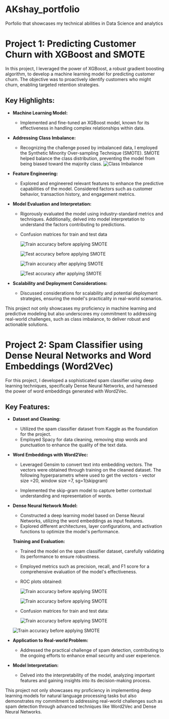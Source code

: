# AKshay_portfolio
Porfolio that showcases my technical abilities in Data Science and analytics

# Project 1: Predicting Customer Churn with XGBoost and SMOTE

In this project, I leveraged the power of XGBoost, a robust gradient boosting algorithm, to develop a machine learning model for predicting customer churn. The objective was to proactively identify customers who might churn, enabling targeted retention strategies.

## Key Highlights:

- **Machine Learning Model:**
  - Implemented and fine-tuned an XGBoost model, known for its effectiveness in handling complex relationships within data.

- **Addressing Class Imbalance:**
  - Recognizing the challenge posed by imbalanced data, I employed the Synthetic Minority Over-sampling Technique (SMOTE). SMOTE helped balance the class distribution, preventing the model from being biased toward the majority class.
    ![Class Imbalance](./imbal.PNG "example1")

- **Feature Engineering:**
  - Explored and engineered relevant features to enhance the predictive capabilities of the model. Considered factors such as customer behavior, transaction history, and engagement metrics.

- **Model Evaluation and Interpretation:**
  - Rigorously evaluated the model using industry-standard metrics and techniques. Additionally, delved into model interpretation to understand the factors contributing to predictions.
    
  - Confusion matrices for train and test data
  
    ![Train accuracy before applying SMOTE](./train_conf_xg.PNG)
    
    ![Test accuracy before applying SMOTE](./test_cong_xg.PNG)
 
    ![Train accuracy after applying SMOTE](./train_conf_xg_smote.PNG)
    
    ![Test accuracy after applying SMOTE](./test_conf_xg_smote.PNG)

- **Scalability and Deployment Considerations:**
  - Discussed considerations for scalability and potential deployment strategies, ensuring the model's practicality in real-world scenarios.

This project not only showcases my proficiency in machine learning and predictive modeling but also underscores my commitment to addressing real-world challenges, such as class imbalance, to deliver robust and actionable solutions.

# Project 2: Spam Classifier using Dense Neural Networks and Word Embeddings (Word2Vec)

For this project, I developed a sophisticated spam classifier using deep learning techniques, specifically Dense Neural Networks, and harnessed the power of word embeddings generated with Word2Vec.

## Key Features:

- **Dataset and Cleaning:**
  - Utilized the spam classifier dataset from Kaggle as the foundation for the project.
  - Employed Spacy for data cleaning, removing stop words and punctuation to enhance the quality of the text data.

- **Word Embeddings with Word2Vec:**
  - Leveraged Gensim to convert text into embedding vectors. The vectors were obtained through training on the cleaned dataset. The following hyperparametrs where used to get the vectors - vector size =20, window size =7, sg=1(skipgram)
  
  - Implemented the skip-gram model to capture better contextual understanding and representation of words.

- **Dense Neural Network Model:**
  - Constructed a deep learning model based on Dense Neural Networks, utilizing the word embeddings as input features.
  - Explored different architectures, layer configurations, and activation functions to optimize the model's performance.

  **Training and Evaluation:**
  - Trained the model on the spam classifier dataset, carefully validating its performance to ensure robustness.
  - Employed metrics such as precision, recall, and F1 score for a comprehensive evaluation of the model's effectiveness.
    
  - ROC plots obtained:

    ![Train accuracy before applying SMOTE](./ROC_train_title.PNG)
    
    ![Train accuracy before applying SMOTE](./ROC_test_title.PNG)







  - Confusion matrices for train and test data:

    ![Train accuracy before applying SMOTE](./conf_embed_traon.PNG)

   ![Train accuracy before applying SMOTE](./conf_embed_test.PNG)

- **Application to Real-world Problem:**
  - Addressed the practical challenge of spam detection, contributing to the ongoing efforts to enhance email security and user experience.

- **Model Interpretation:**
  - Delved into the interpretability of the model, analyzing important features and gaining insights into its decision-making process.

This project not only showcases my proficiency in implementing deep learning models for natural language processing tasks but also demonstrates my commitment to addressing real-world challenges such as spam detection through advanced techniques like Word2Vec and Dense Neural Networks.


